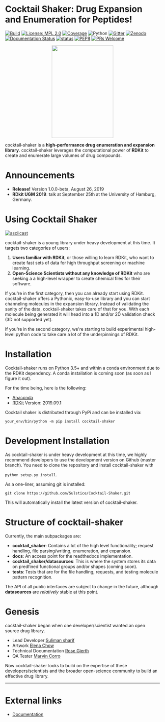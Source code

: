 Cocktail Shaker: Drug Expansion and Enumeration for Peptides!
=============================================================

[![Build](https://travis-ci.org/Sulstice/Cocktail-Shaker.svg?branch=master)](https://travis-ci.org/Sulstice/Cocktail-Shaker)
[![License: MPL 2.0](https://img.shields.io/badge/License-MPL%202.0-brightgreen.svg)](https://opensource.org/licenses/MPL-2.0)
[![Coverage](https://coveralls.io/repos/github/Sulstice/Cocktail-Shaker/badge.svg?branch=master)](https://coveralls.io/github/Sulstice/Cocktail-Shaker?branch=master)
![Python](https://img.shields.io/badge/python-3.6-blue.svg)
[![Gitter](https://badges.gitter.im/Cocktail-Shaker/community.svg)](https://gitter.im/Cocktail-Shaker/community?utm_source=badge&utm_medium=badge&utm_campaign=pr-badge&utm_content=badge)
[![Zenodo](https://zenodo.org/badge/170644606.svg)](https://zenodo.org/badge/latestdoi/170644606)
[![Documentation Status](https://readthedocs.org/projects/cocktail-shaker/badge/?version=latest)](https://cocktail-shaker.readthedocs.io/en/latest/?badge=latest)
[![status](https://joss.theoj.org/papers/c2e1d3c408a5729d832b34ac680d6305/status.svg)](https://joss.theoj.org/papers/c2e1d3c408a5729d832b34ac680d6305)
[![PEP8](https://img.shields.io/badge/code%20style-pep8-orange.svg)](https://www.python.org/dev/peps/pep-0008/)
[![PRs Welcome](https://img.shields.io/badge/PRs-welcome-brightgreen.svg?style=flat-square)](http://makeapullrequest.com)


<p align="center">
  <img width="200" height="300" src="images/logoshaker.png">
</p>

cocktail-shaker is a **high-performance drug enumeration and expansion
library**. cocktail-shaker leverages the computational power of
**RDKit** to create and enumerate large volumes of drug compounds. 

Announcements
=============

-   **Release!** Version 1.0.0-beta, August 26, 2019
-   **RDkit UGM 2019**: talk at September 25th at the University of
    Hamburg, Germany.

Using Cocktail Shaker
=====================

[![asciicast](https://asciinema.org/a/7h2s2BQKBWeVuASnutnNjagDW.svg)](https://asciinema.org/a/7h2s2BQKBWeVuASnutnNjagDW)


cocktail-shaker is a young library under heavy development at this time.
It targets two categories of users:

1.  **Users familiar with RDKit**, or those willing to learn RDKit, who want to
    create fast sets of data for high throughput screening or machine
    learning.
2.  **Open-Science Scientists without any knowledge of RDKit** who are
    seeking a a high-level wrapper to create chemical files for their
    software.

If you're in the first category, then you can already start using RDKit.
cocktail-shaker offers a Pythonic, easy-to-use library and you can start
channeling molecules in the expansion library. Instead of validating the
sanity of the data, cocktail-shaker takes care of that for you. With
each molecule being generated it will head into a 1D and/or 2D
validation check (3D not supported yet).

If you're in the second category, we're starting to build experimental
high-level python code to take care a lot of the underpinnings of RDKit.

Installation 
==================

Cocktail-shaker runs on Python 3.5+ and within a conda environment due to the RDKit dependency. A conda installation is coming soon (as soon as I figure it out). 

For the time being, here is the following:

- [Anaconda](https://docs.anaconda.com/anaconda/install/)
- [RDKit](https://www.rdkit.org/docs/Install.html) Version: 2019.09.1

Cocktail shaker is distributed through PyPi and can be installed via:

`your_env/bin/python -m pip install cocktail-shaker`



Development Installation
========================

As cocktail-shaker is under heavy development at this time, we highly
recommend developers to use the development version on Github (master
branch). You need to clone the repository and install cocktail-shaker with

`python setup.py install`.

As a one-liner, assuming git is installed:

    git clone https://github.com/Sulstice/Cocktail-Shaker.git

This will automatically install the latest version of cocktail-shaker.

Structure of cocktail-shaker
============================

Currently, the main subpackages are:

-   **cocktail_shaker**: Contains a lot of the high level functionality; request
    handling, file parsing/writing, enumeration, and expansion.
-   **docs**: An access point for the readthedocs implementation.
-   **cocktail_shaker/datasources**: This is where the system stores its data on
    predfined functional groups and/or shapes (coming soon).
-   **tests**: Tests that are for the file handling, requests, and
    testing molecule pattern recognition.

The API of all public interfaces are subject to change in the future,
although **datasources** are *relatively* stable at this point.

Genesis
=======

cocktail-shaker began when one developer/scientist wanted an open source
drug library.

- Lead Developer [Suliman sharif](http://sulstice.github.io/)
- Artwork [Elena Chow](http://www.chowelena.com/)
- Technical Documentation [Rose Gierth](https://www.linkedin.com/in/rose-gierth-69a4a083/)
- QA Tester [Marvin Corro](https://www.linkedin.com/in/marvincorro/)

Now cocktail-shaker looks to build on the expertise of these
developers/scientists and the broader open-science community to build an
effective drug library.

* * * * *

External links
==============

-   [Documentation](http://cocktail-shaker.readthedocs.org)

